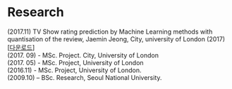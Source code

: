 # Research


(2017.11) TV Show rating prediction by Machine Learning methods with quantisation of the review, Jaemin Jeong, City, university of London (2017) [<a href = "http://jaeminjjeong.mycafe24.com/wp-content/uploads/2021/12/%EB%9F%B0%EB%8D%98%EB%8C%80-%EB%85%BC%EB%AC%B8-%EC%A0%95%EC%9E%AC%EB%AF%BC-1.pdf" id = 'dissertation' target="_blank">다운로드</a>] <br/>
(2017. 09) <Time series prediction with Fourier analysis>  - MSc. Project. City, University of London <br/>
(2017. 05) <Visual Analytics and Marketing Problems: A review of visual analysis applications for multidimensional non-geographic marketing data> - MSc. Project, University of London <br/>
(2016.11) <Comparing Naive Bayes and Random Forests Models using the Wine Dataset> - MSc. Project, University of London. <br/>
(2009.10) <Fluorescent Material Analysis for Display development.> – BSc. Research, Seoul National University. <br/>



